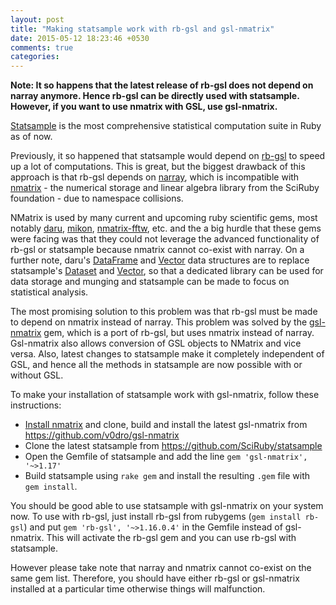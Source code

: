 ```yaml
---
layout: post
title: "Making statsample work with rb-gsl and gsl-nmatrix"
date: 2015-05-12 18:23:46 +0530
comments: true
categories: 
---
```


**Note: It so happens that the latest release of rb-gsl does not depend on narray anymore. Hence rb-gsl can be directly used with statsample. However, if you want to use nmatrix with GSL, use gsl-nmatrix.**

[Statsample](https://github.com/SciRuby/statsample) is the most comprehensive statistical computation suite in Ruby as of now.

Previously, it so happened that statsample would depend on [rb-gsl](https://github.com/blackwinter/rb-gsl) to speed up a lot of computations. This is great, but the biggest drawback of this approach is that rb-gsl depends on [narray](https://github.com/masa16/narray), which is incompatible with [nmatrix](https://github.com/SciRuby/nmatrix) - the numerical storage and linear algebra library from the SciRuby foundation - due to namespace collisions. 

NMatrix is used by many current and upcoming ruby scientific gems, most notably [daru](https://github.com/v0dro/daru), [mikon](https://github.com/domitry/mikon), [nmatrix-fftw](https://github.com/thisMagpie/fftw), etc. and the a big hurdle that these gems were facing was that they could not leverage the advanced functionality of rb-gsl or statsample because nmatrix cannot co-exist with narray. On a further note, daru's [DataFrame](https://github.com/v0dro/daru/blob/master/lib/daru/dataframe.rb) and [Vector](https://github.com/v0dro/daru/blob/master/lib/daru/vector.rb) data structures are to replace statsample's [Dataset](https://github.com/SciRuby/statsample/blob/master/lib/statsample/dataset.rb) and [Vector](https://github.com/SciRuby/statsample/blob/master/lib/statsample/vector.rb), so that a dedicated library can be used for data storage and munging and statsample can be made to focus on statistical analysis.

The most promising solution to this problem was that rb-gsl must be made to depend on nmatrix instead of narray. This problem was solved by the [gsl-nmatrix](https://github.com/v0dro/gsl-nmatrix) gem, which is a port of rb-gsl, but uses nmatrix instead of narray. Gsl-nmatrix also allows conversion of GSL objects to NMatrix and vice versa. Also, latest changes to statsample make it completely independent of GSL, and hence all the methods in statsample are now possible with or without GSL.

To make your installation of statsample work with gsl-nmatrix, follow these instructions:

* [Install nmatrix](https://github.com/SciRuby/nmatrix/wiki/Installation) and clone, build and install the latest gsl-nmatrix from https://github.com/v0dro/gsl-nmatrix
* Clone the latest statsample from https://github.com/SciRuby/statsample
* Open the Gemfile of statsample and add the line `gem 'gsl-nmatrix', '~>1.17'`
* Build statsample using `rake gem` and install the resulting `.gem` file with `gem install`.

You should be good able to use statsample with gsl-nmatrix on your system now. To use with rb-gsl, just install rb-gsl from rubygems (`gem install rb-gsl`) and put `gem 'rb-gsl', '~>1.16.0.4'` in the Gemfile instead of gsl-nmatrix. This will activate the rb-gsl gem and you can use rb-gsl with statsample.

However please take note that narray and nmatrix cannot co-exist on the same gem list. Therefore, you should have either rb-gsl or gsl-nmatrix installed at a particular time otherwise things will malfunction.
